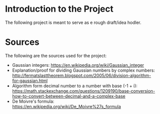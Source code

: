 # Introduction to the Project
The following project is meant to serve as e rough draft/idea hodler.

# Sources
The following are the sources used for the project:
- Gaussian integers: https://en.wikipedia.org/wiki/Gaussian_integer
- Explanation/proof for dividing Gaussian numbers by complex numbers: http://fermatslasttheorem.blogspot.com/2005/06/division-algorithm-for-gaussian.html 
- Algorithm form decimal number to a number with base (-1 + i): https://math.stackexchange.com/questions/1209190/base-conversion-how-to-convert-between-decimal-and-a-complex-base
- De Moivre's formula: https://en.wikipedia.org/wiki/De_Moivre%27s_formula
